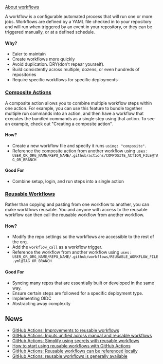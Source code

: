 [About workflows](https://docs.github.com/en/actions/using-workflows/about-workflows)

A workflow is a configurable automated process that will run one or more jobs. Workflows are defined by a YAML file checked in to your repository and will run when triggered by an event in your repository, or they can be triggered manually, or at a defined schedule.

#### Why?
- Eaier to maintain
- Create workflows more quickly
- Avoid duplication. DRY(don't repear yourself).
- Build consistently across multiple, dozens, or even hundreds of repositories
- Require specific workflows for specific deployments

### [Composite Actions](https://docs.github.com/en/actions/creating-actions/creating-a-composite-action)

A composite action allows you to combine multiple workflow steps within one action. For example, you can use this feature to bundle together multiple run commands into an action, and then have a workflow that executes the bundled commands as a single step using that action. To see an example, check out "Creating a composite action".

#### How?
- Create a new workflow file and specify it runs `using: "composite"`.
- Reference the composite action from another workflow using `uses: USER_OR_ORG_NAME/REPO_NAME/.github/actions/COMPOSITE_ACTION_FILE@TAG_OR_BRANCH`

#### Good For
- Combine setup, login, and run steps into a single action


### [Reusable Workflows](https://docs.github.com/en/actions/using-workflows/reusing-workflows)

Rather than copying and pasting from one workflow to another, you can make workflows reusable. You and anyone with access to the reusable workflow can then call the reusable workflow from another workflow.

#### How?
- Modify the repo settings so the workflows are accessible to the rest of the org.
- Add the `workflow_call` as a workflow trigger.
- Reference the workflow from another workflow using `uses: USER_OR_ORG_NAME/REPO_NAME/.github/workflows/REUSABLE_WORKFLOW_FILE.yml@TAG_OR_BRANCH`

#### Good For
- Syncing many repos that are essentially built or developed in the same way.
- Ensure certain steps are followed for a specific deployment type.
- Implementing OIDC
- Abstracting away complexity


## News
- [GitHub Actions: Improvements to reusable workflows](https://github.blog/changelog/2022-08-22-github-actions-improvements-to-reusable-workflows-2/)
- [GitHub Actions: Inputs unified across manual and reusable workflows](https://github.blog/changelog/2022-06-10-github-actions-inputs-unified-across-manual-and-reusable-workflows/)
- [GitHub Actions: Simplify using secrets with reusable workflows](https://github.blog/changelog/2022-05-03-github-actions-simplify-using-secrets-with-reusable-workflows/)
- [How to start using reusable workflows with GitHub Actions](https://github.blog/2022-02-10-using-reusable-workflows-github-actions/)
- [GitHub Actions: Reusable workflows can be referenced locally](https://github.blog/changelog/2022-01-25-github-actions-reusable-workflows-can-be-referenced-locally/)
- [GitHub Actions: reusable workflows is generally available](https://github.blog/2021-11-29-github-actions-reusable-workflows-is-generally-available/)
